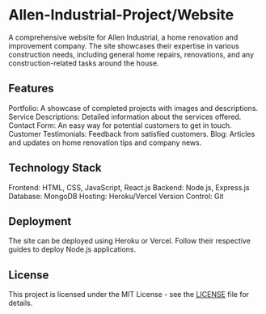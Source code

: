 # Allen-Industrial-Project/Website
A comprehensive website for Allen Industrial, a home renovation and improvement company. The site showcases their expertise in various construction needs, including general home repairs, renovations, and any construction-related tasks around the house.


## Features
Portfolio: A showcase of completed projects with images and descriptions.
Service Descriptions: Detailed information about the services offered.
Contact Form: An easy way for potential customers to get in touch.
Customer Testimonials: Feedback from satisfied customers.
Blog: Articles and updates on home renovation tips and company news.

## Technology Stack
Frontend: HTML, CSS, JavaScript, React.js
Backend: Node.js, Express.js
Database: MongoDB
Hosting: Heroku/Vercel
Version Control: Git

## Deployment
The site can be deployed using Heroku or Vercel. Follow their respective guides to deploy Node.js applications.

## License
This project is licensed under the MIT License - see the [LICENSE](https://github.com/giddy-d/Allen-Industrial-Project/blob/160ce1f49a436cb03b871e02beb3deaeffff75fa/LICENSE) file for details.
